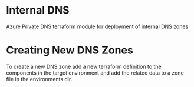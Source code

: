 # Internal DNS

Azure Private DNS terraform module for deployment of internal DNS zones


# Creating New DNS Zones

To create a new DNS zone add a new terraform definition to the components in the target environment
and add the related data to a zone file in the environments dir.